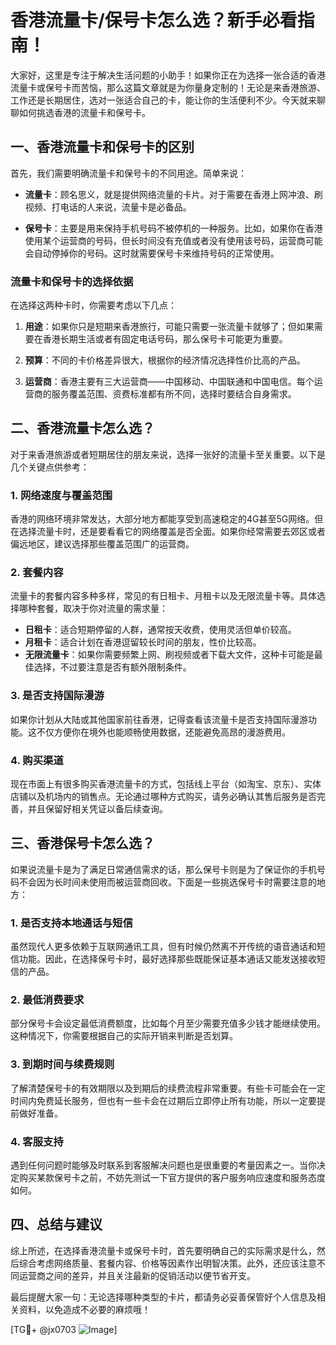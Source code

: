 # 香港流量卡/保号卡怎么选？新手必看指南！

大家好，这里是专注于解决生活问题的小助手！如果你正在为选择一张合适的香港流量卡或保号卡而苦恼，那么这篇文章就是为你量身定制的！无论是来香港旅游、工作还是长期居住，选对一张适合自己的卡，能让你的生活便利不少。今天就来聊聊如何挑选香港的流量卡和保号卡。

## 一、香港流量卡和保号卡的区别

首先，我们需要明确流量卡和保号卡的不同用途。简单来说：

- **流量卡**：顾名思义，就是提供网络流量的卡片。对于需要在香港上网冲浪、刷视频、打电话的人来说，流量卡是必备品。
  
- **保号卡**：主要是用来保持手机号码不被停机的一种服务。比如，如果你在香港使用某个运营商的号码，但长时间没有充值或者没有使用该号码，运营商可能会自动停掉你的号码。这时就需要保号卡来维持号码的正常使用。

### 流量卡和保号卡的选择依据

在选择这两种卡时，你需要考虑以下几点：

1. **用途**：如果你只是短期来香港旅行，可能只需要一张流量卡就够了；但如果需要在香港长期生活或者有固定电话号码，那么保号卡可能更为重要。
   
2. **预算**：不同的卡价格差异很大，根据你的经济情况选择性价比高的产品。

3. **运营商**：香港主要有三大运营商——中国移动、中国联通和中国电信。每个运营商的服务覆盖范围、资费标准都有所不同，选择时要结合自身需求。

## 二、香港流量卡怎么选？

对于来香港旅游或者短期居住的朋友来说，选择一张好的流量卡至关重要。以下是几个关键点供参考：

### 1. 网络速度与覆盖范围

香港的网络环境非常发达，大部分地方都能享受到高速稳定的4G甚至5G网络。但在选择流量卡时，还是要看看它的网络覆盖是否全面。如果你经常需要去郊区或者偏远地区，建议选择那些覆盖范围广的运营商。

### 2. 套餐内容

流量卡的套餐内容多种多样，常见的有日租卡、月租卡以及无限流量卡等。具体选择哪种套餐，取决于你对流量的需求量：

- **日租卡**：适合短期停留的人群，通常按天收费，使用灵活但单价较高。
- **月租卡**：适合计划在香港逗留较长时间的朋友，性价比较高。
- **无限流量卡**：如果你需要频繁上网、刷视频或者下载大文件，这种卡可能是最佳选择，不过要注意是否有额外限制条件。

### 3. 是否支持国际漫游

如果你计划从大陆或其他国家前往香港，记得查看该流量卡是否支持国际漫游功能。这不仅方便你在境外也能顺畅使用数据，还能避免高昂的漫游费用。

### 4. 购买渠道

现在市面上有很多购买香港流量卡的方式，包括线上平台（如淘宝、京东）、实体店铺以及机场内的销售点。无论通过哪种方式购买，请务必确认其售后服务是否完善，并且保留好相关凭证以备后续查询。

## 三、香港保号卡怎么选？

如果说流量卡是为了满足日常通信需求的话，那么保号卡则是为了保证你的手机号码不会因为长时间未使用而被运营商回收。下面是一些挑选保号卡时需要注意的地方：

### 1. 是否支持本地通话与短信

虽然现代人更多依赖于互联网通讯工具，但有时候仍然离不开传统的语音通话和短信功能。因此，在选择保号卡时，最好选择那些既能保证基本通话又能发送接收短信的产品。

### 2. 最低消费要求

部分保号卡会设定最低消费额度，比如每个月至少需要充值多少钱才能继续使用。这种情况下，你需要根据自己的实际开销来判断是否划算。

### 3. 到期时间与续费规则

了解清楚保号卡的有效期限以及到期后的续费流程非常重要。有些卡可能会在一定时间内免费延长服务，但也有一些卡会在过期后立即停止所有功能，所以一定要提前做好准备。

### 4. 客服支持

遇到任何问题时能够及时联系到客服解决问题也是很重要的考量因素之一。当你决定购买某款保号卡之前，不妨先测试一下官方提供的客户服务响应速度和服务态度如何。

## 四、总结与建议

综上所述，在选择香港流量卡或保号卡时，首先要明确自己的实际需求是什么，然后综合考虑网络质量、套餐内容、价格等因素作出明智决策。此外，还应该注意不同运营商之间的差异，并且关注最新的促销活动以便节省开支。

最后提醒大家一句：无论选择哪种类型的卡片，都请务必妥善保管好个人信息及相关资料，以免造成不必要的麻烦哦！

[TG💪+ @jx0703 ![Image](https://github.com/user-attachments/assets/dbca1d08-cadb-493c-b0ec-ad6f7a83f270)]